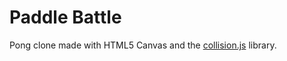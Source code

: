 # Paddle Battle

Pong clone made with HTML5 Canvas and the [collision.js](https://github.com/jesselpalmer/collision.js) library.
